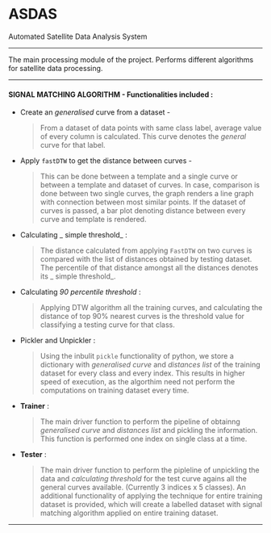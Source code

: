 # ASDAS
Automated Satellite Data Analysis System

---

The main processing module of the project. Performs different algorithms for satellite data processing.

---

#### SIGNAL MATCHING ALGORITHM - Functionalities included :
* Create an _generalised_ curve from a dataset -
  > From a dataset of data points with same class label, average value of every column is calculated. This curve denotes the _general_ 
  curve for that label.
* Apply `fastDTW` to get the distance between curves -
  > This can be done between a template and a single curve or between a template and dataset of curves. In case, comparison is done between
  two single curves, the graph renders a line graph with connection between most similar points. If the dataset of curves is passed, 
  a bar plot denoting distance between every curve and template is rendered.
* Calculating _ simple threshold_ :
  > The distance calculated from applying `FastDTW` on two curves is compared with the list of distances obtained by testing dataset. 
  The percentile of that distance amongst all the distances denotes its _ simple threshold_.
* Calculating _90 percentile threshold_ :
  > Applying DTW algorithm all the training curves, and calculating the distance of top 90% nearest curves is the threshold value for 
  classifying a testing curve for that class.
* Pickler and Unpickler :
  > Using the inbulit `pickle` functionality of python, we store a dictionary with _generalised curve_ and _distances list_ of the training
  dataset for every class and every index. This results in higher speed of execution, as the algorthim need not perform the computations
  on training dataset every time.
* **Trainer** :
  > The main driver function to perform the pipeline of obtainng _generalised curve_ and _distances list_ and pickling the information.
  This function is performed one index on single class at a time.
* **Tester** :
  > The main driver function to perform the pipleline of unpickling the data and _calculating threshold_ for the test curve agains all
  the general curves available. (Currently 3 indices x 5 classes). An additional functionality of applying the technique for entire 
  training dataset is provided, which will create a labelled dataset with signal matching algorithm applied on entire training dataset.

---
